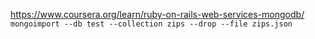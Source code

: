 https://www.coursera.org/learn/ruby-on-rails-web-services-mongodb/
`mongoimport --db test --collection zips --drop --file zips.json`
